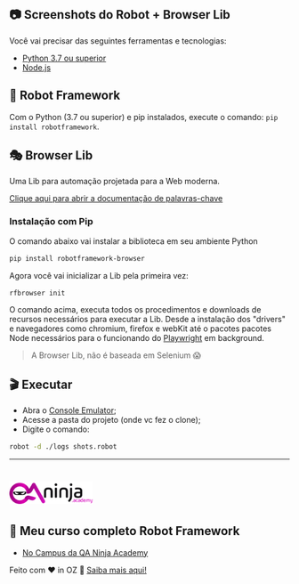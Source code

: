 
## :camera: Screenshots do Robot + Browser Lib

Você vai precisar das seguintes ferramentas e tecnologias:

- [Python 3.7 ou superior](https://www.python.org/downloads/)
- [Node.js](https://nodejs.org/en/)

## :robot: Robot Framework

Com o Python (3.7 ou superior) e pip instalados, execute o comando: `pip install robotframework`. 

## 🎭 Browser Lib

Uma Lib para automação projetada para a Web moderna.

[Clique aqui para abrir a documentação de palavras-chave](https://marketsquare.github.io/robotframework-browser/Browser.html) 

### Instalação com Pip 

O comando abaixo vai instalar a biblioteca em seu ambiente Python
```bash
pip install robotframework-browser
```

Agora você vai inicializar a Lib pela primeira vez:

```bash
rfbrowser init
```
O comando acima, executa todos os procedimentos e downloads de recursos necessários para executar a Lib. Desde a instalação dos "drivers" e navegadores como chromium, firefox e webKit até o pacotes pacotes Node necessários para o funcionando do [Playwright](https://playwright.dev/) em background.

 

> A Browser Lib, não é baseada em Selenium :scream:

## :clapper: Executar

- Abra o [Console Emulator](https://youtu.be/3wc5X4iCqR4);
- Acesse a pasta do projeto (onde vc fez o clone);
- Digite o comando:

```bash
robot -d ./logs shots.robot
```
---

<h1 align="left">
    <img alt="QA Ninja Academy" src=".github/logo.png" width="150px" />
</h1>

## :rocket: Meu curso completo Robot Framework

- [No Campus da QA Ninja Academy](https://qaninja.academy/)

Feito com ♥ in OZ :wave: [Saiba mais aqui!](https://qaninja.academy/)
